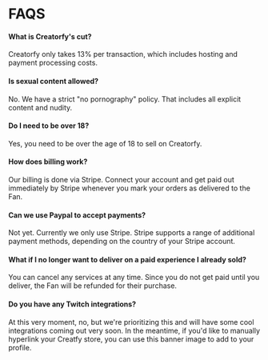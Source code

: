 # FAQS
#### **What is Creatorfy's cut?**  
 Creatorfy only takes 13% per transaction, which includes hosting and payment processing costs.
#### **Is sexual content allowed?**  
 No. We have a strict "no pornography" policy. That includes all explicit content and nudity.
#### **Do I need to be over 18?**  
 Yes, you need to be over the age of 18 to sell on Creatorfy.
#### **How does billing work?**  
 Our billing is done via Stripe. Connect your account and get paid out immediately by Stripe whenever you mark your orders as delivered to the Fan.
#### **Can we use Paypal to accept payments?**  
 Not yet. Currently we only use Stripe. 
 Stripe supports a range of additional payment methods, depending on the country of your Stripe account.
#### **What if I no longer want to deliver on a paid experience I already sold?**  
You can cancel any services at any time. Since you do not get paid until you deliver, the Fan will be refunded for their purchase.
#### **Do you have any Twitch integrations?**  
 At this very moment, no, but we're prioritizing this and will have some cool integrations coming out very soon.  In the meantime, if you'd like to manually hyperlink your Creatfy store, you can use this banner image to add to your profile. 
